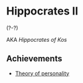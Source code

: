 # Hippocrates II

(?-?)

AKA *Hippocrates of Kos*

## Achievements

- [Theory of personality](personality-theory.md)